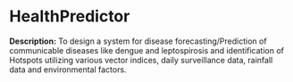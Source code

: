 # HealthPredictor

**Description:**
To design a system for disease forecasting/Prediction of communicable diseases like dengue and leptospirosis and identification of Hotspots utilizing various vector indices, daily surveillance data, rainfall data and environmental factors.
